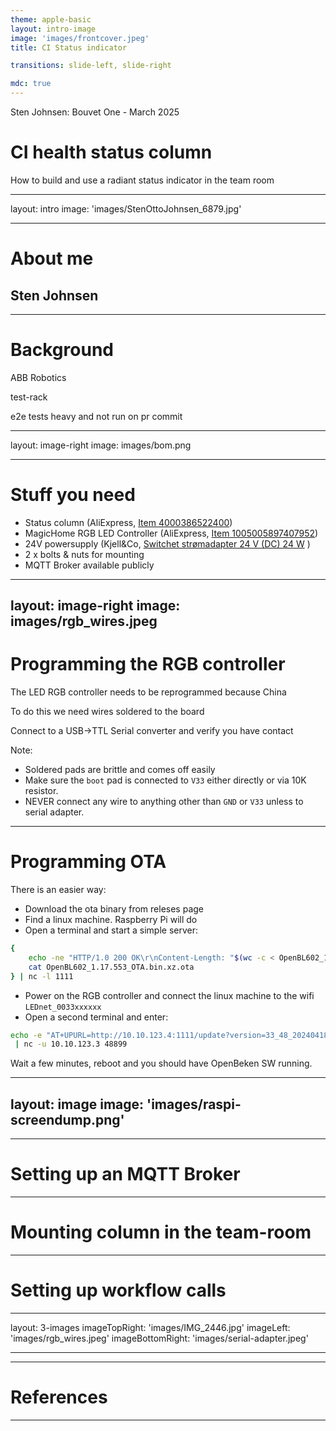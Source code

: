 ```yaml
---
theme: apple-basic
layout: intro-image
image: 'images/frontcover.jpeg'
title: CI Status indicator

transitions: slide-left, slide-right

mdc: true
---
```

<div class="absolute top-5">
  <span class="font-700">
    Sten Johnsen: 
    Bouvet One - March 2025
  </span>
</div>

<div class="absolute bottom-10">
  <h1>CI health status column</h1>
  <p>How to build and use a radiant status indicator in the team room</p>
</div>

---
layout: intro
image: 'images/StenOttoJohnsen_6879.jpg'

---

# About me

## Sten Johnsen


---

# Background

ABB Robotics

test-rack

e2e tests heavy and not run on pr commit


---
layout: image-right
image: images/bom.png

---

# Stuff you need

- Status column (AliExpress, [Item 4000386522400](https://www.aliexpress.com/item/4000386522400.html))
- MagicHome RGB LED Controller (AliExpress, [Item 1005005897407952](https://www.aliexpress.com/item/1005005897407952.html))
- 24V powersupply (Kjell&Co, [Switchet strømadapter 24 V (DC) 24 W](https://www.kjell.com/no/produkter/elektro-og-verktoy/stromadaptrer/acdc-stromadapter/fast-utgangsspenning/switchet-stromadapter-24-v-dc-24-w-p44789) )
- 2 x bolts & nuts for mounting
- MQTT Broker available publicly



---
layout: image-right
image: images/rgb_wires.jpeg
---

# Programming the RGB controller

The LED RGB controller needs to be reprogrammed because China

To do this we need wires soldered to the board

Connect to a USB->TTL Serial converter and verify you have contact

Note:

- Soldered pads are brittle and comes off easily
- Make sure the `boot` pad is connected to `V33` either directly or via 10K resistor.
- NEVER connect any wire to anything other than `GND` or `V33` unless to serial adapter.


---

# Programming OTA

There is an easier way:
- Download the ota binary from releses page
- Find a linux machine. Raspberry Pi will do
- Open a terminal and start a simple server:
```bash
{
    echo -ne "HTTP/1.0 200 OK\r\nContent-Length: "$(wc -c < OpenBL602_1.17.553_OTA.bin.xz.ota)"\r\n\r\n"
    cat OpenBL602_1.17.553_OTA.bin.xz.ota 
} | nc -l 1111
```

- Power on the RGB controller and connect the linux machine to the wifi `LEDnet_0033xxxxxx` 
- Open a second terminal and enter:
```bash
echo -e "AT+UPURL=http://10.10.123.4:1111/update?version=33_48_20240418_OpenBeken&beta,pierogi"
 | nc -u 10.10.123.3 48899
```

Wait a few minutes, reboot and you should have OpenBeken SW running.

---
layout: image
image: 'images/raspi-screendump.png'
---

---

# Setting up an MQTT Broker


---

# Mounting column in the team-room


---

# Setting up workflow calls

---
layout: 3-images
imageTopRight: 'images/IMG_2446.jpg'
imageLeft: 'images/rgb_wires.jpeg'
imageBottomRight: 'images/serial-adapter.jpeg'

---

---

# References


---

